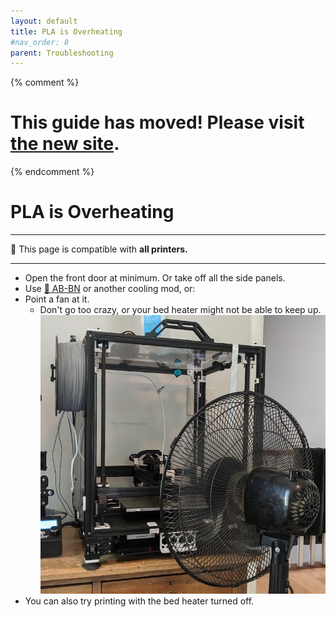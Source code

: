 ```yaml
---
layout: default
title: PLA is Overheating
#nav_order: 8
parent: Troubleshooting
---
```

{% comment %} 
# This guide has moved! Please visit [the new site](https://andrewellis93.github.io/Print-Tuning-Guide/).
{% endcomment %}
# PLA is Overheating
---
:dizzy: This page is compatible with **all printers.**

---
- Open the front door at minimum. Or take off all the side panels.
- Use [:page_facing_up: AB-BN](https://github.com/VoronDesign/VoronUsers/tree/master/printer_mods/Badnoob/AB-BN) or another cooling mod, or:
- Point a fan at it.
    - Don't go too crazy, or your bed heater might not be able to keep up.
    ![](./images/pla_overheating/PLA-Fan.png) 
- You can also try printing with the bed heater turned off.

